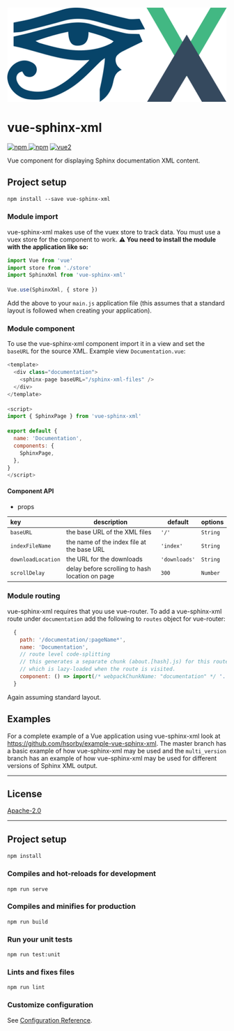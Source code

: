 ![logo](https://github.com/hsorby/vue-sphinx-xml/raw/master/docs/assets/vue-sphinx-xml-logo.svg)
# vue-sphinx-xml

[![npm](https://img.shields.io/npm/v/vue-sphinx-xml.svg) ![npm](https://img.shields.io/npm/dm/vue-sphinx-xml.svg)](https://www.npmjs.com/package/vue-sphinx-xml)
[![vue2](https://img.shields.io/badge/vue-2.x-brightgreen.svg)](https://vuejs.org/)


Vue component for displaying Sphinx documentation XML content.

## Project setup
```
npm install --save vue-sphinx-xml
```

### Module import

vue-sphinx-xml makes use of the vuex store to track data.  You must use a vuex store for the component to work.
**⚠️ You need to install the module with the application like so:**
```javascript
import Vue from 'vue'
import store from './store'
import SphinxXml from 'vue-sphinx-xml'

Vue.use(SphinxXml, { store })
```

Add the above to your `main.js` application file (this assumes that a standard layout is followed when creating your application).

### Module component

To use the vue-sphinx-xml component import it in a view and set the `baseURL` for the source XML.
Example view `Documentation.vue`:
```javascript
<template>
  <div class="documentation">
    <sphinx-page baseURL="/sphinx-xml-files" />
  </div>
</template>

<script>
import { SphinxPage } from 'vue-sphinx-xml'

export default {
  name: 'Documentation',
  components: {
    SphinxPage,
  },
}
</script>
```

#### Component API

 - props

|key|description|default|options|
|:---|---|---|---|
| `baseURL`|the base URL of the XML files|`'/'`|`String`|
|`indexFileName`|the name of the index file at the base URL|`'index'`|`String`
|`downloadLocation`|the URL for the downloads|`'downloads'`|`String`|
|`scrollDelay`|delay before scrolling to hash location on page|`300`|`Number`|

### Module routing

vue-sphinx-xml requires that you use vue-router.  To add a vue-sphinx-xml route under `documentation` add the following to `routes` object for vue-router:
```javascript
  {
    path: '/documentation/:pageName*',
    name: 'Documentation',
    // route level code-splitting
    // this generates a separate chunk (about.[hash].js) for this route
    // which is lazy-loaded when the route is visited.
    component: () => import(/* webpackChunkName: "documentation" */ '../views/Documentation.vue')
  }
```

Again assuming standard layout.

## Examples

For a complete example of a Vue application using vue-sphinx-xml look at https://github.com/hsorby/example-vue-sphinx-xml.
The master branch has a basic example of how vue-sphinx-xml may be used and the `multi_version` branch has an example of how vue-sphinx-xml may be used for different versions of Sphinx XML output.

---

## License

[Apache-2.0](https://opensource.org/licenses/Apache-2.0)

---

## Project setup
```
npm install
```

### Compiles and hot-reloads for development
```
npm run serve
```

### Compiles and minifies for production
```
npm run build
```

### Run your unit tests
```
npm run test:unit
```

### Lints and fixes files
```
npm run lint
```

### Customize configuration
See [Configuration Reference](https://cli.vuejs.org/config/).
